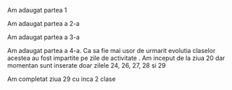 Am adaugat partea 1

Am adaugat partea a 2-a

Am adaugat partea a 3-a

Am adaugat partea a 4-a. Ca sa fie mai usor de urmarit evolutia claselor acestea au fost impartite pe zile de activitate . Am inceput de la ziua 20 dar momentan sunt inserate doar zilele 24, 26, 27, 28 si 29

Am completat ziua 29 cu inca 2 clase 
